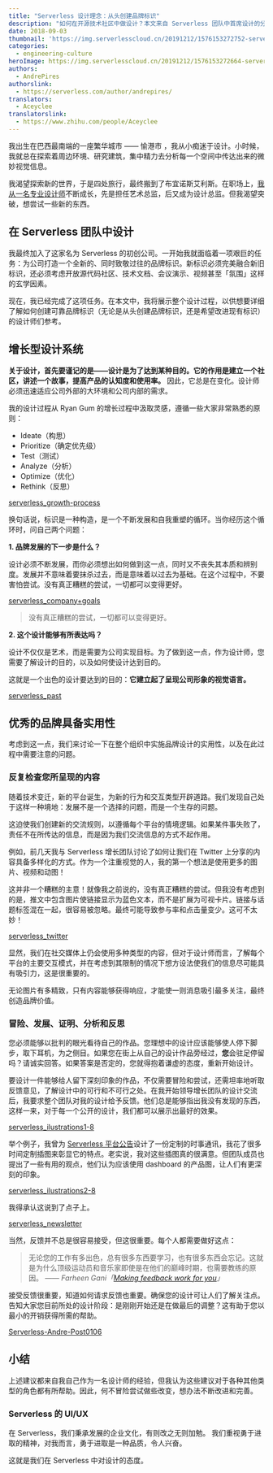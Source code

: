 ```yaml
---
title: "Serverless 设计理念：从头创建品牌标识"
description: "如何在开源技术社区中做设计？本文来自 Serverless 团队中首席设计的分享 —— 展现了设计过程，供想要创建可靠品牌标识（无论是从头创建品牌标识，还是希望改进现有标识）的设计师参考。"
date: 2018-09-03
thumbnail: 'https://img.serverlesscloud.cn/20191212/1576153272752-serverless-design-andre-thumb.jpg'
categories:
  - engineering-culture
heroImage: https://img.serverlesscloud.cn/20191212/1576153272664-serverless-design-andre-thumb.jpg
authors:
  - AndrePires
authorslink:
  - https://serverless.com/author/andrepires/
translators: 
  - Aceyclee
translatorslink: 
  - https://www.zhihu.com/people/Aceyclee  
---
```


我出生在巴西最南端的一座繁华城市 —— 愉港市 ，我从小痴迷于设计。小时候，我就总在探索着周边环境、研究建筑，集中精力去分析每一个空间中传达出来的微妙视觉信息。

我渴望探索新的世界，于是四处旅行，最终搬到了布宜诺斯艾利斯。在职场上，[我从一名专业设计师](https://dribbble.com/carlosandrebp)不断成长，先是担任艺术总监，后又成为设计总监。但我渴望突破，想尝试一些新的东西。

## 在 Serverless 团队中设计

我最终加入了这家名为 Serverless 的初创公司。一开始我就面临着一项艰巨的任务：为公司打造一个全新的、同时致敬过往的品牌标识。新标识必须完美融合新旧标识，还必须考虑开放源代码社区、技术文档、会议演示、视频甚至「氛围」这样的玄学因素。

现在，我已经完成了这项任务。在本文中，我将展示整个设计过程，以供想要详细了解如何创建可靠品牌标识（无论是从头创建品牌标识，还是希望改进现有标识）的设计师们参考。

## 增长型设计系统

**关于设计，首先要谨记的是——设计是为了达到某种目的。它的作用是建立一个社区，讲述一个故事，提高产品的认知度和使用率。** 因此，它总是在变化。设计师必须迅速适应公司外部的大环境和公司内部的需求。

我的设计过程从 Ryan Gum 的增长过程中汲取灵感，遵循一些大家非常熟悉的原则：

- Ideate（构思）
- Prioritize（确定优先级）
- Test（测试）
- Analyze（分析）
- Optimize（优化）
- Rethink（反思）

[serverless_growth-process](https://img.serverlesscloud.cn/20191212/1576153272444-serverless-design-andre-thumb.jpg)

换句话说，标识是一种构造，是一个不断发展和自我重塑的循环。当你经历这个循环时，问自己两个问题：

**1. 品牌发展的下一步是什么？**

设计必须不断发展，而你必须想出如何做到这一点，同时又不丧失其本质和辨别度。发展并不意味着要抹杀过去，而是意味着以过去为基础。在这个过程中，不要害怕尝试。没有真正糟糕的尝试，一切都可以变得更好。

[serverless_company+goals](https://img.serverlesscloud.cn/20191212/1576153272538-serverless-design-andre-thumb.jpg)

> 没有真正糟糕的尝试，一切都可以变得更好。

**2. 这个设计能够有所表达吗？**

设计不仅仅是艺术，而是需要为公司实现目标。为了做到这一点，作为设计师，您需要了解设计的目的，以及如何使设计达到目的。

这就是一个出色的设计要达到的目的：**它建立起了呈现公司形象的视觉语言。**

[serverless_past](https://img.serverlesscloud.cn/20191212/1576153271691-serverless-design-andre-thumb.jpg)

## 优秀的品牌具备实用性

考虑到这一点，我们来讨论一下在整个组织中实施品牌设计的实用性，以及在此过程中需要注意的问题。

### 反复检查您所呈现的内容

随着技术变迁，新的平台诞生，为新的行为和交互类型开辟道路。我们发现自己处于这样一种境地：发展不是一个选择的问题，而是一个生存的问题。

这迫使我们创建新的交流规则，以遵循每个平台的情境逻辑。如果某件事失败了，责任不在所传达的信息，而是因为我们交流信息的方式不起作用。

例如，前几天我与 Serverless 增长团队讨论了如何让我们在 Twitter 上分享的内容具备多样化的方式。作为一个注重视觉的人，我的第一个想法是使用更多的图片、视频和动图！

这并非一个糟糕的主意！就像我之前说的，没有真正糟糕的尝试。但我没有考虑到的是，推文中包含图片使链接显示为蓝色文本，而不是扩展为可视卡片。链接与话题标签混在一起，很容易被忽略。最终可能导致参与率和点击量变少。这可不太妙！

[serverless_twitter](https://img.serverlesscloud.cn/20191212/1576153272695-serverless-design-andre-thumb.jpg)

显然，我们在社交媒体上仍会使用多种类型的内容，但对于设计师而言，了解每个平台的主要交互模式，并在考虑到其限制的情况下想方设法使我们的信息尽可能具有吸引力，这是很重要的。

无论图片有多精致，只有内容能够获得响应，才能使一则消息吸引最多关注，最终创造品牌价值。

### 冒险、发展、证明、分析和反思

您必须能够以批判的眼光看待自己的作品。您理想中的设计应该能够使人停下脚步，取下耳机，为之侧目。如果您在街上从自己的设计作品旁经过，**您**会驻足停留吗？请诚实回答。如果答案是否定的，您就得抱着谦虚的态度，重新开始设计。

要设计一件能够给人留下深刻印象的作品，不仅需要冒险和尝试，还需坦率地听取反馈意见，了解设计中的可行和不可行之处。在我开始领导增长团队的设计交流后，我要求整个团队对我的设计给予反馈。他们总是能够指出我没有发现的东西，这样一来，对于每一个公开的设计，我们都可以展示出最好的效果。

[serverless_ilustrations1-8](https://img.serverlesscloud.cn/20191212/1576153272414-serverless-design-andre-thumb.jpg)

举个例子，我曾为 [Serverless 平台公告](https://serverless.com/blog/serverless-platform-beta-helps-teams-operationalize-development/)设计了一份定制的时事通讯，我花了很多时间定制插图来彰显它的特点。老实说，我对这些插图真的很满意。但团队成员也提出了一些有用的观点，他们认为应该使用 dashboard 的产品图，让人们有更深刻的印象。

[serverless_ilustrations2-8](https://img.serverlesscloud.cn/20191212/1576153272236-serverless-design-andre-thumb.jpg)

我得承认这说到了点子上。

[serverless_newsletter](https://img.serverlesscloud.cn/20191212/1576153272350-serverless-design-andre-thumb.jpg)

当然，反馈并不总是很容易接受，但这很重要。每个人都需要做好这点：

> 无论您的工作有多出色，总有很多东西要学习，也有很多东西会忘记。这就是为什么顶级运动员和音乐家即使是在他们的巅峰时期，也需要教练的原因。
*—— Farheen Gani「[Making feedback work for you](https://medium.com/inside-design/making-feedback-work-for-you-b49288b5059c)」*

接受反馈很重要，知道如何请求反馈也重要。确保您的设计可让人们了解关注点。告知大家您目前所处的设计阶段：是刚刚开始还是在做最后的调整？这有助于您以最小的开销获得所需的帮助。

[Serverless-Andre-Post0106](https://img.serverlesscloud.cn/20191212/1576153272343-serverless-design-andre-thumb.jpg)

## 小结

上述建议都来自我自己作为一名设计师的经验，但我认为这些建议对于各种其他类型的角色都有所帮助。因此，何不冒险尝试做些改变，想办法不断改进和完善。

### Serverless 的 UI/UX

在 Serverless，我们秉承发展的企业文化，有则改之无则加勉。
我们重视勇于进取的精神，对我而言，勇于进取是一种品质，令人兴奋。

这就是我们在 Serverless 中对设计的态度。
